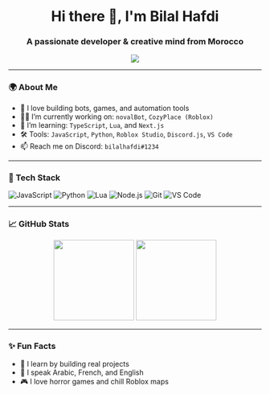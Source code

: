 <h1 align="center">Hi there 👋, I'm Bilal Hafdi</h1>
<h3 align="center">A passionate developer & creative mind from Morocco</h3>

<p align="center">
  <img src="https://readme-typing-svg.herokuapp.com?font=Fira+Code&size=22&pause=1000&center=true&width=435&lines=Moroccan-Dev+Designer;Loves+coding+and+design;Currently+learning+Web+3.0;Let's+build+cool+stuff!+🚀" />

</p>

---

### 🌍 About Me

- 🎯 I love building bots, games, and automation tools  
- 👨‍💻 I’m currently working on: `novalBot`, `CozyPlace (Roblox)`  
- 🌱 I’m learning: `TypeScript`, `Lua`, and `Next.js`  
- 🛠️ Tools: `JavaScript`, `Python`, `Roblox Studio`, `Discord.js`, `VS Code`  
- 📫 Reach me on Discord: `bilalhafdi#1234`

---

### 🧰 Tech Stack

![JavaScript](https://img.shields.io/badge/-JavaScript-333333?style=for-the-badge&logo=javascript)
![Python](https://img.shields.io/badge/-Python-333333?style=for-the-badge&logo=python)
![Lua](https://img.shields.io/badge/-Lua-333333?style=for-the-badge&logo=lua)
![Node.js](https://img.shields.io/badge/-Node.js-333333?style=for-the-badge&logo=node.js)
![Git](https://img.shields.io/badge/-Git-333333?style=for-the-badge&logo=git)
![VS Code](https://img.shields.io/badge/-VS_Code-333333?style=for-the-badge&logo=visual-studio-code)

---

### 📈 GitHub Stats

<p align="center">
  <img src="https://github-readme-stats.vercel.app/api?username=bilalhafdi&show_icons=true&theme=radical" height="160px" />
  <img src="https://github-readme-stats.vercel.app/api/top-langs/?username=bilalhafdi&layout=compact&theme=radical" height="160px" />
</p>

---

### ✨ Fun Facts

- 🧠 I learn by building real projects
- 💬 I speak Arabic, French, and English
- 🎮 I love horror games and chill Roblox maps

